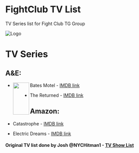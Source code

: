 # FightClub TV List
TV Series list for Fight Club TG Group

![Logo](https://raw.githubusercontent.com/MikereDD/FightClub_TV-Movies_List/master/img/fc-256x256.png)

# TV Series

## A&E:
* <a href="url"><img src="https://m.media-amazon.com/images/M/MV5BMzk4OTU5NTE2M15BMl5BanBnXkFtZTcwNTIxMDIyOQ@@._V1_SY1000_CR0,0,750,1000_AL_.jpg" align="left" height="100" width="50" ></a> Bates Motel  -  [IMDB link](https://www.imdb.com/title/tt2188671/)

* The Returned  -  [IMDB link](https://www.imdb.com/title/tt3230780/)

## Amazon:
* Catastrophe  -  [IMDB link](https://www.imdb.com/title/tt4374208/)

* Electric Dreams  -  [IMDB link](https://www.imdb.com/title/tt5711280/)

#### Original TV list done by Josh @NYCHitman1  -  [TV Show List](https://pastebin.com/gxW1WD1M)
